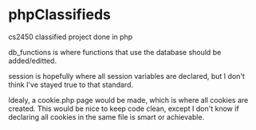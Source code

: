 phpClassifieds
==============

cs2450 classified project done in php

db_functions is where functions that use the database should be added/editted.

session is hopefully where all session variables are declared, but I don't think I've stayed true to that standard.

Idealy, a cookie.php page would be made, which is where all cookies are created. This would be nice to keep code clean, except I don't know if declaring all cookies in the same file is smart or achievable.
